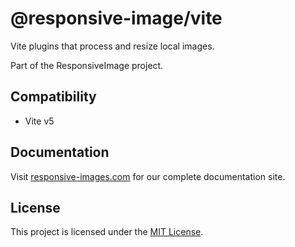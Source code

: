 # @responsive-image/vite

Vite plugins that process and resize local images.

Part of the ResponsiveImage project.

## Compatibility

- Vite v5

## Documentation

Visit [responsive-images.com](https://responsive-images.com) for our complete documentation site.

## License

This project is licensed under the [MIT License](../../LICENSE.md).
